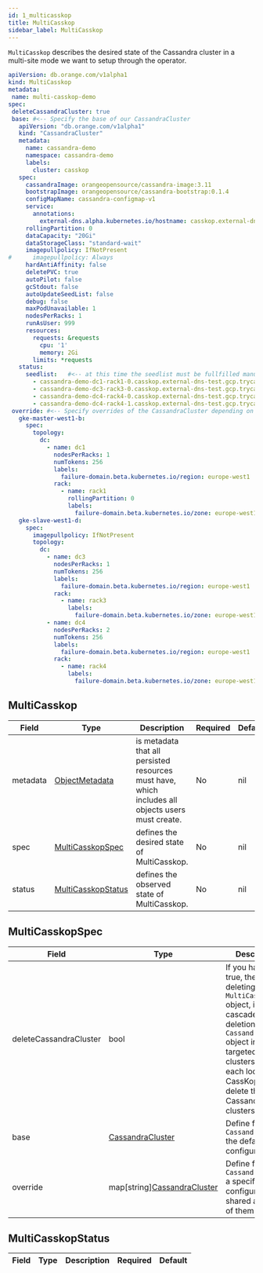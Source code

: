 ```yaml
---
id: 1_multicasskop
title: MultiCasskop
sidebar_label: MultiCasskop
---
```


`MultiCasskop` describes the desired state of the Cassandra cluster in a multi-site mode we want to setup through the operator.
 
 ```yaml
apiVersion: db.orange.com/v1alpha1
kind: MultiCasskop
metadata:
  name: multi-casskop-demo
spec:
  deleteCassandraCluster: true
  base: #<-- Specify the base of our CassandraCluster
    apiVersion: "db.orange.com/v1alpha1"
    kind: "CassandraCluster"
    metadata:
      name: cassandra-demo
      namespace: cassandra-demo
      labels:
        cluster: casskop
    spec:
      cassandraImage: orangeopensource/cassandra-image:3.11
      bootstrapImage: orangeopensource/cassandra-bootstrap:0.1.4
      configMapName: cassandra-configmap-v1
      service:
        annotations:
          external-dns.alpha.kubernetes.io/hostname: casskop.external-dns-test.gcp.trycatchlearn.fr.
      rollingPartition: 0
      dataCapacity: "20Gi"
      dataStorageClass: "standard-wait"
      imagepullpolicy: IfNotPresent
#      imagepullpolicy: Always
      hardAntiAffinity: false
      deletePVC: true
      autoPilot: false
      gcStdout: false
      autoUpdateSeedList: false
      debug: false
      maxPodUnavailable: 1
      nodesPerRacks: 1
      runAsUser: 999
      resources:
        requests: &requests
          cpu: '1'
          memory: 2Gi
        limits: *requests
    status:
      seedlist:   #<-- at this time the seedlist must be fullfilled manually with known predictive name of pods
        - cassandra-demo-dc1-rack1-0.casskop.external-dns-test.gcp.trycatchlearn.fr
        - cassandra-demo-dc3-rack3-0.casskop.external-dns-test.gcp.trycatchlearn.fr
        - cassandra-demo-dc4-rack4-0.casskop.external-dns-test.gcp.trycatchlearn.fr
        - cassandra-demo-dc4-rack4-1.casskop.external-dns-test.gcp.trycatchlearn.fr
  override: #<-- Specify overrides of the CassandraCluster depending on the target kubernetes cluster
    gke-master-west1-b:
      spec:
        topology:
          dc:
            - name: dc1
              nodesPerRacks: 1
              numTokens: 256
              labels:
                failure-domain.beta.kubernetes.io/region: europe-west1
              rack:
                - name: rack1
                  rollingPartition: 0
                  labels:
                    failure-domain.beta.kubernetes.io/zone: europe-west1-b
    gke-slave-west1-d:
      spec:
        imagepullpolicy: IfNotPresent
        topology:
          dc:
            - name: dc3
              nodesPerRacks: 1
              numTokens: 256
              labels:
                failure-domain.beta.kubernetes.io/region: europe-west1
              rack:
                - name: rack3
                  labels:
                    failure-domain.beta.kubernetes.io/zone: europe-west1-d
            - name: dc4
              nodesPerRacks: 2
              numTokens: 256
              labels:
                failure-domain.beta.kubernetes.io/region: europe-west1
              rack:
                - name: rack4
                  labels:
                    failure-domain.beta.kubernetes.io/zone: europe-west1-d
 ```

## MultiCasskop

|Field|Type|Description|Required|Default|
|-----|----|-----------|--------|--------|
|metadata|[ObjectMetadata](https://godoc.org/k8s.io/apimachinery/pkg/apis/meta/v1#ObjectMeta)|is metadata that all persisted resources must have, which includes all objects users must create.|No|nil|
|spec|[MultiCasskopSpec](#multicasskopspec)|defines the desired state of MultiCasskop.|No|nil|
|status|[MultiCasskopStatus](#multicasskopstatus)|defines the observed state of MultiCasskop.|No|nil|

## MultiCasskopSpec

|Field|Type|Description|Required|Default|
|-----|----|-----------|--------|--------|
|deleteCassandraCluster|bool|If you have set to true, then when deleting the `MultiCassKop` object, it will cascade the deletion of the `CassandraCluster` object in the targeted k8s clusters. Then each local CassKop will delete their Cassandra clusters.|Yes|true|
|base|[CassandraCluster](/casskop/docs/6_references/1_cassandra_cluster/1_cassandra_cluster#cassandracluster)|Define for all `CassandraCluster` the default configuration|Yes| - |
|override|map\[string\][CassandraCluster](/casskop/docs/6_references/1_cassandra_cluster/1_cassandra_cluster#cassandracluster)|Define for each `CassandraCluster` a specific configuration not shared across all of them| Yes | -  |

## MultiCasskopStatus

|Field|Type|Description|Required|Default|
|-----|----|-----------|--------|--------|